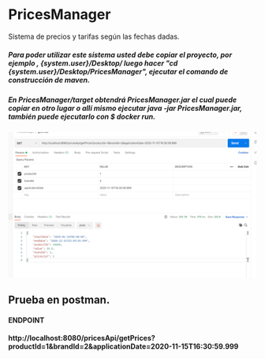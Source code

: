 # PricesManager
Sistema de precios y tarifas según las fechas dadas.

##### Para poder utilizar este sistema usted debe copiar el proyecto, por ejemplo , {system.user}/Desktop/ luego hacer "cd  {system.user}/Desktop/PricesManager", ejecutar el comando de construcción de maven.
##### En PricesManager/target obtendrá PricesManager.jar el cual puede copiar en otro lugar o allí mismo ejecutar java -jar PricesManager.jar, también puede ejecutarlo con $ docker run.

![img.png](img.png)

## Prueba en postman.

#### ENDPOINT
#### http://localhost:8080/pricesApi/getPrices?productId=1&brandId=2&applicationDate=2020-11-15T16:30:59.999